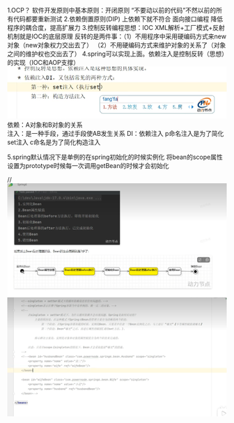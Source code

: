 1.OCP？
软件开发原则中基本原则：开闭原则
“不要动以前的代码”不然以前的所有代码都要重新测试
2.依赖倒置原则(DIP)
上依赖下就不符合
面向接口编程
降低程序的耦合度，提高扩展力
3.控制反转编程思想：IOC
XML解析+工厂模式+反射机制就是IOC的底层原理
反转的是两件事：（1）不用程序中采用硬编码方式来new对象（new对象权力交出去了）
（2）不用硬编码方式来维护对象的关系了（对象之间的维护权也交出去了）
4.spring可以实现上面。依赖注入是控制反转（思想）的实现（IOC和AOP支撑）
![img.png](img.png)
依赖：A对象和B对象的关系  
注入：是一种手段，通过手段使AB发生关系
DI：依赖注入
p命名注入是为了简化set注入
c命名是为了简化构造注入

5.spring默认情况下是单例的在spring初始化的时候实例化
将bean的scope属性设置为prototype时候每一次调用getBean的时候才会初始化

//
![img_1.png](img_1.png)
![img_2.png](img_2.png)